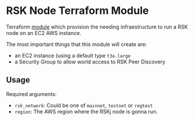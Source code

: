RSK Node Terraform Module
=========================

Terraform [module](https://www.terraform.io/docs/language/modules/index.html) which provision the needing infraestructure to run a RSK node on an EC2 AWS instance.

The most important things that this module will create are:
* an EC2 instance (using a default type `t3a.large`  
* a Security Group to allow world access to RSK Peer Discovery

Usage
-----
Required arguments:

* `rsk_network`: Could be one of `mainnet`, `testnet` or `regtest`
* `region`: The AWS region where the RSKj node is gonna run.
